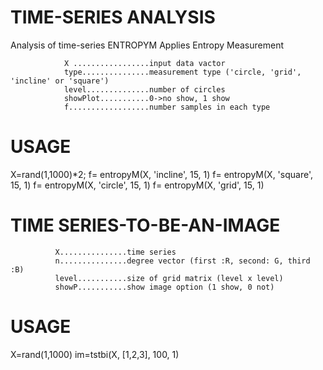 # TIME-SERIES ANALYSIS
Analysis of time-series
ENTROPYM    Applies Entropy Measurement

                X .................input data vactor
                type...............measurement type ('circle, 'grid', 'incline' or 'square')
                level..............number of circles
                showPlot...........0->no show, 1 show
                f..................number samples in each type

# USAGE
X=rand(1,1000)*2;
f= entropyM(X, 'incline', 15, 1)
f= entropyM(X, 'square', 15, 1)
f= entropyM(X, 'circle', 15, 1)
f= entropyM(X, 'grid', 15, 1)

# TIME SERIES-TO-BE-AN-IMAGE
              X...............time series
              n...............degree vector (first :R, second: G, third :B)
              level...........size of grid matrix (level x level)
              showP...........show image option (1 show, 0 not)
# USAGE
X=rand(1,1000)
im=tstbi(X, [1,2,3], 100, 1)
